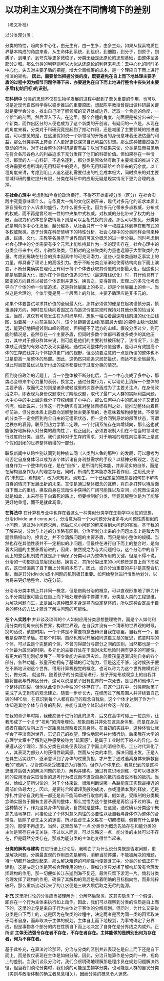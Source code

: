 # 以功利主义观分类在不同情境下的差别


（老文补档）

以分类观分类：

分类的特性，趋向多中心化，由无生有，由一生多，由多生众。如果从探索物质世界基本构成的角度来看，从生命体到系统，到组织，到细胞，到分子，到原子，到质子，到电子，到夸克等更多微粒子，分类无疑是还原论的思想基础，由整体至各部分之和。那么分类的利弊则可以大似从还原论的利弊来考虑：去中心化的同时多中心化，失去对主要矛盾的把握，增大全局统筹的成本，是一个理应自下而上进行推演的架构。 **因此，需要恰当把握分类的度，既要避免在自上而下地处理主要矛盾的过程中因为细节问题停滞下来，亦要避免在自下而上地进行整合中丧失对主要矛盾(初始目标)的识别。**

**在科研中** 分类的思想不仅在生物学发展的进程中起到了至关重要的作用，也可以说是近现代自然科学得以稳步推进的重要原因。想起陈平教授曾提出做科研最关键就是要学会分类，找出自己所了解领域的交界处或边界，选取一个合适的角度，一个恰当的剖面，然后深入下去。在这里，那个合适的角度、剖面便是被分出来的一个新类，而作出区分的人便也成为了这个新类的开创者。有疑问的一点是，从现在的角度来看，分类对于科研究竟是起到了推动作用，还是减缓了主要领域的推进速度。可以想见的是，在这里假如说一个新领域的开拓者的身份意味着无法估量的利益，那么分类事实上符合了人更好更快谋求自己利益的幻想。那么这种被自然强力驱动的行为，对于社会整体的科研是否有益？以当下结果来论，分类是显而易见地在符合各形各色人的利益追求下充分发挥了他们的科研价值。但如果存在一种情况，那里的人一心科研，不追名逐利，那分类是否依然有助于主要领域的推进？这或许需要考虑所谓的无用科研中的亮点，那些无用科研给社会带来的冗余度。以工程角度来讲，考虑到阻止人追名逐利需要付出的社会成本极大，同时换来的对主要领域科研的推进提升有限，分类在科研中的应用无疑是现实情况下更为合理的选择。

**在社会心理中** 考虑到如今身份政治横行，不得不开始审视分类（区分）在社会实践中究竟意味着什么。与华夏大一统的文化区别开来，现代对多元化的诉求本质上源自强有力个人诉求的盛行，为什么要多元化，因为多元化带来多点权威，分布式的权威，而不再是曾经唯一性的中央集中式权威。对权威的分化带来了权力的分散，而权力和资本在多数情境下则是可以互相兑换的资源。那么可以想见，分类势必是朝向多中心化发展，越分越多，从社会只有一个单一权威主体到存在散布式的多权威聚类。基于分类在科研情境下的特性分析，社会心理中的分类同样会带来种族、民族、文化、宗教等各类基于世界观的可区分概念的进一步分裂。同时考虑到社会心理中的分类需要有多个元素才能维持其作为一类的现实存在，社会心理中的分类会带来中小型，小微型聚类，但相对的这些聚类的力量也远弱于大型聚类的力量。考虑到稀缺在社会的资本因素中的可兑现潜力，这些小型聚类虽缺乏事实上的力量，却具备了理论上的高吸引力。由于不断分类会渐渐地使得结构向自下而上演变，不断分类确实在理论上有利于每个个体去获取其价值的局部最大化，但这也只能是局部最大化，因为在个体做价值追求行动（最速降线优化）时，其行动具有了固定的方向且难以被该个体识别并更改，换言之，变得盲目，宏观上的多元化考虑导向了个体的单一价值追求。这是群体层面上的多元，却是个体层面上的单一。当然这是合理的，个体毕竟是另一个层面上的群体，主要矛盾理应是非多元的。

如果个体要尝试寻求其价值的全局最大化，那其必须做的便是在起初谨慎分类，慎重选择方向，同时在后续向着固定方向追求价值实现时保持对其他分类的恰当关注。当然，这仅有可能发生在为时尚早时，想象一幅沿着最速降线前进的优化曲线图，沿着某一方向前进越久时，该个体距离该山峰(局部最大值)的邻侧山脉也就越远，能更好地把握邻侧山峰的高度，但把握不了远方的山峰。假设分类过少，则可能的情况是，虽然存在一个主要矛盾，但同时多数个体都带着或多或少的其他压力，其中对于部分群体来说，则可能是他们的主要利益被压制了。该情况下，此整体缺乏调整的有效动力及现实基础。通过实现整体的价值追求，是可以有效提高个体的生存底线并为个体提供更广阔的视野，但必须要注意的一点是所谓的整体也不过是更高一层整体的局部。因此，这仍然只能追求局部最优，而达不到全局最优，但此时局部最优以及所付出的成本都要优于过度分类的情况。

回到身份政治的话题上，当一个整体被不断分化后，当一个中心变成了多中心，那势必会带来中心力量的衰弱。换言之，通过分类行为，可以理论上消解一个整体的主要矛盾，取而代之的则是诸多或轻或重的次要矛盾成为了主要关注点。在身份政治之中，即表现为身份议题取代了阶级议题，取代了最广大人群的实际利益问题。大中心中的中上层边缘分子夺权组建了小中心，那么任何中心中的底层分子又该如何呢。如此说来，分类这一行为确实有其对整体目标有利之处，能推动整体向着目标前进，但分类本质上是趋向消解整体主要矛盾的，也意味着解构掉整体。不受限的分类不一定会回到完全自由的无组织状态，但一定会回到原始的部落状态，可谓之秩序的衰弱。联系到热力学第二定理，一个封闭系统存在熵增倾向，那么这也就能很好地解释人对分类的趋向性了，也正因此，必须要限制人们在不恰当的领域进行过度的分类。当然，我们这种对于生存的需求，对于熵减的理性向往事实上是这个假如封闭的世界整体熵增的一部分。

联系新闻中从跨性别认同到跨种族认同（人类到人鱼的那种）的发展，可以思考为何否定自身身体可以成为该个体诉诸自身利益需求的手段？以精神分析观之，否定自身作为一个整体的存在，是在”自杀“，是所谓的死本能，并非现实的自杀，而是在解构自身作为人的理念存在。同时，所谓的生本能亦发挥着作用，逆用孔夫子的“未知生，焉知死”，改为未知死，焉知生，一个已经定型的概念要如何在不解构自身的情况下发展出新的未来。其便是通过整体概念的瓦解，将自身打碎以待后面自下而上的重组，换取自身在流动性中获得的广阔可能性以及空间，向死而生说的就是如此，未来存在于向着死的路上，但要控制好分类，毕竟瓦解整体是为了能够更好地重组，而不是就此凋零。

**在算法中** 在计算机专业中也存在着这么一种类似分类学在生物学中地位的思想，分治(divide and conquer)。分治意为将一个大问题分为诸多与大问题性质相似的小问题，通过对小问题求解，然后汇总小问题的解来得到大问题的答案。基于我的了解来说，分治与上述的分类略有区别，分治所划分出来的小问题本质上是和大问题性质相似的，换言之，并不会消解问题的主要矛盾，而只是缩小整体的规模。当然也存在其他性质并不一定相似的小问题，但最终在进行自下而上的整合时，是向着大问题的主要矛盾前进的，因此，依然视之为与大问题相似，这个分治中的自下而上的整合机制或许就是那个确保了分类可以为整体所用的关键，但是不得不说，分治的一切都是由顶层规划起，换言之，其所分裂出来的小问题皆是自上而下形成的，这已经偏离了自下而上分类的本质了。因此，或许分治重要的并非是其整合机制，而是其分(divide)成小问题的机制极其重要。如何给整体进行恰当地划分，以为将来更好地整合，功在分前。

分治与分类本质上并非同一概念，但是借助分治的概念，可以直观形象地了解为什么不分类就很可能会在自上而下地处理矛盾中停滞下来。分类是人类的工程思维，为解决问题而生，正是因为这种概念本身是导向否定整体的，所以这种否定高于自身的整体的方法才蕴含了解决问题的可能性。

**在个人实践中** 并非谈及琐碎的个人如何应用分类思想整理物件，而是个人如何利用分类的视角来剖析世界，构建世界观。在自我并没有一个清晰的世界观的时候，换句话说，孩童时期。一个个体是不需要特意去辩识自我在哪里，自我有一个，自我是否存在矛盾。在那个时期，自然也难以开展如同这篇文章的反思，孩童时期的个体，可以说是个完整的个体，不曾习得部分与部分之间的区别，当然那也是一个个体最为孱弱的时期。多元化的主要好处在于面对未知危险时拥有更多的可能性，有更大的可能刚好发展了一项专业能力来处理灾难。随着孩童逐渐识别自身的各个部分，各种功能，孩童开始拥有了基础的行动能力，但是这还不够，这时候孩子便在不断地识别这个世界，借用计算机视觉的概念，也可以称为为这个世界做模式识别，做分类。 就这样，随着孩子的分类逐渐进行，孩子开始形成观念上的自我并能将自我与外界区分开，这可以说是孩子旧有世界的一次死去，是世界和他作为一个整体的割裂，但他从此便作为单独的个体存在了。在这个过程中，分类帮助孩子完成了从无到有的观念建立。随着一步步长大，在经历过了解周围人并非绕着自己转的NPC后，在意识到每个人都有自己的观念自我后，这个个体才达到了作为个体知道其他个体与自身的割裂，并能与其他个体形成社会这一阶段。

在我的青少年时期，我便痴迷于进行如此的思考，后又在高中时碰上一位良师，让我形成了一个关于"视角“的清晰理论。想象自我并非处在这具身体里，而是在身后或者在脑的后斜上方一定距离处观察着这具身体。在当初的实践中，这种体验让我学会了平淡面对世界，忘记自己的欲望，理性地思考并付诸行动。后来我在大学的心理学文章中了解到这种感受被称为"疏离感"，是属于工业时代下的人的异化。如果遵从这个理论，那么分类在此处便表现出了字面上的消极作用，工业时代异化了人，其表现为部分人的获得性疏离感。然而从分类的本质，解决问题出发，正是人在其生活实践中，逐渐意识到了身体的过重负担，才产生了通过逃离身体来解救自我的“疏离”。尽管这种感受被描述为消极的，但作为个体来说，我意识到的是这种思维背后强大的解决问题的能力，解构并建构。通过有意识地训练，便可以根据不同的应用场合采取恰当的思考行为模式而不遭受自身的抵抗或者说本我的抵抗。当然，恰如之前所讨论的，对于个体来说，很难判断说哪一条路能真正实现最接近的局部价值最大化，因此，是要符合所谓超我般的成功，亦或遵循本我的释放，还是挣扎并坚守自我的统一都还是尚不能简单进行取舍的事。假如说，受限制的分类概念确实服务于拥有主要矛盾的整体，那么觉悟为这个整体便是再恰当不过的事。在这种情况下，作为这具身体的自我，自然就是整体。在这里，通过确认分类这个概念先验地存在，间接论证了个体对意义向往的必要性以及自我与身体作为整体的合理性，破除了虚无主义的迷雾。所以说虚无主义胜在一切都模糊，倘若有什么是确定的，那便不再虚无。当然，这里忽略了一点:分类作为概念先验存在和能分类的主体是否存在并无关联。不过以人而言，可以忽略这一点，能分类的主体可以不存在，但是既然分类存在，那成为能分类的主体也变得恰当起来。

**分类的解构与建构** 在进行诸上讨论后，我明白了为什么说分类既是否定问题，更是解决问题。分类最直观的作用首先是解构，消解当前停滞，不能被解决的难题，待一切都开始流动起来，那么解决难题的可能性也便蕴含其中。分类的价值正在于建构，这是决定分类是否被合理使用的地方，假如分类只发挥了解构却没有合理发挥建构的作用，那一切便如长江东逝到海不复还，最终只留下淤泥一片。倘若分类合理发挥了建构的作用，确保了其解构的背后是有着明确的目标指向性，而非纯粹破坏，那么重新流动起来了的江水便是三峡大坝后取之无尽的能源。

**补充**
这里所讨论的分类应当被理解为：分解然后聚类。这其实隐含了一个假设，即存在一个行为主体来执行如上动作。因此，我们可以观察到分类的性质是自上而下的，这里的上便是来自于行为主体对于客体的分解规划。但同时，为什么又要说分类是自下而上的，这是因为在聚类的过程中，决定两者是否为同一类的因素取决于两者自身，而非取决于主体的规划。主体自上而下地规划，为事物确定了分界线，但是事物各个部分的内在性质自下而上地决定了自身在是分界线之内或外。正所谓 **主体无法强令存在者不存在，不存在者存在。主体能做的是辨别出何为存在者，何为不存在者。**

基于此补充，在算法讨论那环，分治与分类的区别并非表现在是自上而下还是自下而上，而是仅仅表现在主体是如何分解。因此，分治只能算作是分类的一种，视角上的差别。当我们谈及分治时，我们会很明确地理解那是程序员在规划问题解决路径，但当我们谈论分类时，我们谈的可能是生物学分类，也可能是人群的自发分类（实则与政治体制的确立者息息相关），因而分类的概念令人迷惑。


